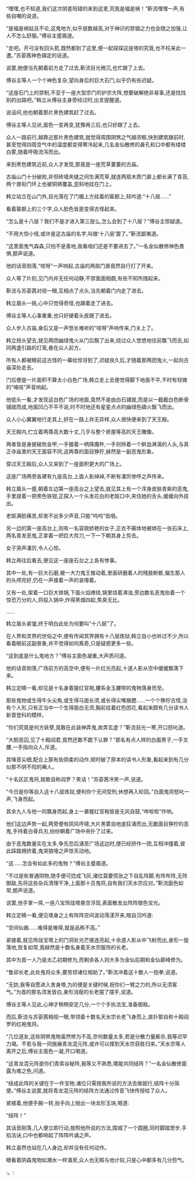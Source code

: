 
“嘿嘿,也不知道,我们这次阴差阳错的来到这里,究竟是福是祸！”靳流嘿嘿一声,有些自嘲的说道。

“是福是祸姑且不论,这鬼地方,似乎层数越高,对于神识的禁锢之力也会随之加强,让人不怎么舒服。”傅谷主蹙眉道。

“走吧。开弓没有回头箭,既然都到了这里,便一起探探这座塔的究竟,也不枉来此一遭。”苏荌茜神色镇定的说道。

说罢,她便当先朝着前方走了过去,靳流目光微沉,也忙跟了上去。

傅谷主等人一个个神色复杂,望向身后的巨大石门,似乎仍有些迟疑。

“这座石门上的禁制,不亚于一座大型宗门的护宗大阵,想要破解绝非易事,还是找找别的出路吧。”韩立从傅谷主身旁经过时,出言提醒道。

说话间,他也朝着那片黑色建筑赶了过去。

傅谷主等人见状,面色一变再变,犹豫再三后,也只好跟了上去。

众人一路前行,越靠近那片黑色建筑,就觉得周围阴煞之气越浓郁,快到建筑跟前时,甚至觉得四周空气中的温度都变得寒冷起来,几名金仙散修的鼻孔和口中都有缕缕白雾,随着呼吸流泻而出。

来到黑色建筑近前,众人才发现,那竟是一座荒草萋萋的古庙。

古庙山门十分破败,非但砖墙夹缝之间生满荒草,就连两扇木质门扉上都长满了青苔,两个兽衔门环上也被铜锈覆盖,歪斜地挂在门上。

韩立站立在山门外,目光落在了门楣上方挂着的匾额上,轻吟道:“十八层……”

看着匾额上的三个字,众人脸色皆是变得古怪起来。

“怎么是十八层？我们不是才进入第三层么,怎么会到了十八层？”傅谷主惊疑道。

“不用大惊小怪,或许是这古庙的名字,叫做‘十八层’罢了。”靳流鄙夷道。

“这里面鬼气森森,只怕不是善地,我看咱们还是不要进去了。”一名金仙散修神色畏惧,颤声说道。

他的话音刚落,“吱呀”一声响起,古庙的两扇门扉竟然自行打了开来。

众人等了片刻,见门内并无任何动静,不禁面面相觑,有些不知所措起来。

靳流与苏荌茜对视一眼,互相点了点头,当先朝着门内走了进去。

韩立眉头一挑,心中只觉得奇怪,也跟着走了进去。

傅谷主等人心事重重,也只好硬着头皮跟了进去。

众人步入古庙,身后又是一声悠长难听的“吱呀”声响传来,门关上了。

韩立扭头望去,就见两团幽绿鬼火从门后飘了出来,绕过众人悠悠地往前飘飞而去,如同两盏引路的灯笼,悬在众人前方。

所有人都被眼前这古怪的一幕给惊讶到了,迟疑良久后,才随着那两团鬼火,一起向古庙深处走去。

门后便是一片面积不算太小白色广场,韩立走上去便觉得脚下地面不平,不时有轻微的“咯吱”声音响起。

他低头一看,才发现这白色广场的地面,竟然不是由白石铺就,而是以一截截白色断骨铺就而成,地面凹凸不平不说,时不时地还有星星点点的幽绿色磷火飘飞而出。

众人小心翼翼地行走其上,好在一路上并无异样,众人很快便来到了天王殿。

天王殿内,伫立着两尊高大数十丈,几乎与整个房屋等高的天王雕像。

两者皆是身披破败金甲,一手握着一柄降魔杵,一手则拎着一个鲜血淋漓的人头,与真正寺庙里的天王面容不同,这两尊的面目狰狞,赫然是一副恶鬼形象。

穿过天王殿后,众人又来到了一座面积更大的广场上。

这座广场两旁各建有九座高台,上面人影绰绰,不断有凄厉惨呼之声传来。

韩立眉头一蹙,朝着左边第一座高台之上望去,就见其上有一个浑身皮肤青紫的恶鬼,手里提着一把黑色铁钳,正探入一个头发花白的老妪口中,夹住她的舌头,缓缓向外拔出。

老妪满脸痛苦,却发不出多少声音,只能“呜呜”低咽。

另一边的第一座高台上,则有一名容貌娇艳的女子,正衣不蔽体地被绑在一张石床上,两名青发恶鬼,正拿着一把巨大剪刀,一下一下朝其身上剪去。

女子哭声凄厉,令人心惊。

韩立再往后看去,便见这一座座石台之上各有惨事。

其中一处,有一巨大石磨,被一大力鬼王推动着,里面研磨着人的残肢断骸,偏生那人的头颅完好,仍在一声接着一声的哀嚎着。

又有一处,架着一口巨大铁锅,下面火焰缭绕,锅里烧着沸油,旁边数名恶鬼抬着一个惊恐万分的人,将投入锅中,炸得黑烟四起,焦臭无比。

……

韩立眉头紧皱,终于明白此处为何要叫“十八层”了。

在人界和灵界的世俗之中,便有传闻冥界拥有十八层炼狱,韩立自小也听过不少,所以看着眼前这副景象,并不觉得如何离奇,只是疑惑更多一些。

“这到底是什么鬼地方？”傅谷主面色凝重,大声质问道。

他的话音刚落,广场前方的高空中,便有一片红光亮起,十道人影从空中缓缓飘落下来。

韩立定睛一看,却见是十名身着猩红官袍,腰系金玉腰带的鬼物落身而至。

那些鬼物或生得牛头尖角,或生得马面长须,或长得尖嘴猴腮……一个个狰狞古怪,没有个人形,只有正当中一个生得面白无须,胸前挂着红色团花,看起来颇有几分读书人新晋登科的模样。

“你们究竟是何方妖孽,竟敢在此装神弄鬼,故弄玄虚？”靳流目光一寒,开口怒叱道。

“大胆恶囚,见了十殿阎君,竟然还敢不跪下认罪？”那名有点人样的白面男子,一手叉腰,一手指向众人,斥道。

其嗓音尖细,配合上那有些阴柔的动作,顿时破了原本的读书人形象,看起来到有几分似那不阴不阳的阉人。

“十名区区鬼将,就敢自称阎罗？笑话！”苏荌茜冷笑一声,说道。

“今日是你等自入这十八层炼狱,便判你个无间受刑,休想再入轮回。”白面鬼将怒叱一声,飞身而起。

其余九人与他一同飘身而起,身上一袭猩红官袍皆是无风自鼓,“哗啦啦”作响。

他们这边声势一起,两旁便有阴风呼啸,大片黑雾自地底狂涌而出,无数面目狰狞的恶鬼,手持着白骨兵刃,纷纷朝着广场中央扑了过来。

由于恶鬼数量实在太多,争先恐后涌至广场这边时,便已经挤作一团,互相冲撞着,彼此踩踏拥挤着,鬼哭狼嚎之声惊天动地。

“这……怎会有如此多的鬼物？”傅谷主蹙眉道。

“不过是些普通阴物,随手便可捻成飞灰,诸位莫要慌张之下自乱阵脚,有阵布阵,无阵御敌,先将这些杂兵清理干净,上面那十员鬼将,自有我们天水宗应对。”靳流面色如常,朗声说道。

说罢,他手掌一挥,一座八宝玲珑塔悬空浮现,表面散发出阵阵银色宝光。

韩立定睛一看,便见塔身之上有阵阵空间波动荡漾开来,暗自沉吟道:

“空间仙器……难得是难得,就是品秩不高。”

紧接着,就见玲珑宝塔上的门洞处光芒接连亮起,十余道人影从中飞射而出,身形一旋落地,恢复如常,竟赫然是十数名身着天水宗服饰的长老。

其中为首一人乃是太乙初期修为,而剩余各人则大多为金仙后期和金仙巅峰修为。

“鲁邱长老,此处鬼将众多,要劳烦诸位相助了。”靳流冲着这十数人一抱拳,说道。

“无妨,我等自愿进入舍身塔,为的便是关键时候,祝你们一臂之力的,所以无须客气。”为首的那名须发皆白,身形消瘦的长老摆了摆手,说道。

傅谷主等人见此,心神才稍稍安定几分,一个个手执法宝,准备御敌。

而后,靳流与苏荌茜相视一眼,带领着十数名天水宗长老飞身而上,直扑那自称十殿阎罗的红袍鬼将。

“几位道友,这些阴煞鬼物虽然修为不高,奈何数量太多,若是分散力量厮杀,我等迟早力竭。不若与我一同施展青龙混元阵,或许可以撑到天水宗获胜归来。”天水宗等人离开之后,傅谷主面色一凝,开口喝道。

“这青龙混元阵是你们青索谷秘阵,我等又不熟悉,哪能共同结阵？”一名金仙散修面露为难之色,问道。

“结成此阵的关键在于一件宝物,诸位只需按我所说的方法去做就行,结阵十分简便。”傅谷主说罢,就将青龙混元阵的结阵方法通过传音飞快传授给了众人。

紧接着,他便手腕一转,抬手向上抛出一块龙形玉玦,喝道:

“结阵！”

其话音刚落,几人便立即行动,按照他所说的方法,围城了一个圆圈,同时脚踏罡步,手掐法诀,口中也都响起了阵阵吟诵之声。

韩立虽然也站在几人身边,却并没有任何动作。

眼看着阴森鬼物如潮水一样涌至,众人也无暇与他计较,只是心中都多有几分怨气。

:。: